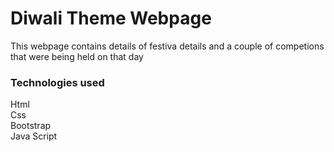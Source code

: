 # Diwali Theme Webpage
This webpage contains details of festiva details and a couple of competions that were being held on that day
### Technologies used
Html <br />
Css  <br />
Bootstrap <br />
Java Script <br />
